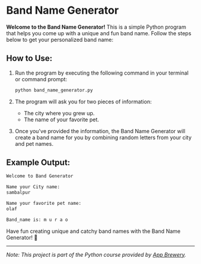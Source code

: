 # Band Name Generator

**Welcome to the Band Name Generator!** This is a simple Python program that helps you come up with a unique and fun band name. Follow the steps below to get your personalized band name:

## How to Use:

1. Run the program by executing the following command in your terminal or command prompt:

   ```bash
   python band_name_generator.py
   ```

2. The program will ask you for two pieces of information:

   - The city where you grew up.
   - The name of your favorite pet.

3. Once you've provided the information, the Band Name Generator will create a band name for you by combining random letters from your city and pet names.

## Example Output:

```bash
Welcome to Band Generator

Name your City name:
sambalpur

Name your favorite pet name:
olaf

Band_name is: m u r a o
```

Have fun creating unique and catchy band names with the Band Name Generator! 🎸

---

_Note: This project is part of the Python course provided by [App Brewery](https://www.appbrewery.co/)._
